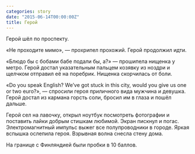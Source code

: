 ```yaml
---
categories: story
date: "2015-06-14T00:00:00Z"
title: Герой
---
```


Герой шёл по проспекту.

«Не проходите мимо», — прохрипел прохожий. Герой продолжил идти.

«Блюдо бы с бобами бабе подали бы, а?» — прошипела нищенка у метро. Герой достал указательным пальцем козявку из ноздри и щелчком отправил её на поребрик.  Нищенка скорчилась от боли.

«Do you speak English? We’ve got stuck in this city, would you give us one or two euro?», — спросили героя приличного вида мужчина и девушка. Герой достал из кармана горсть соли, бросил им в глаза и пошёл дальше.

Герой сел на лавочку, открыл ноутбук посмотреть фотографии и поставить лайки добрым стишкам любимой. Экран пискнул и погас. Электромагнитный импульс выжег все полупроводники в городе. Яркая вспышка ослепила героя. Взрывная волна снесла стену дома.

На границе с Финляндией были пробки в 10 баллов.

<!--more-->
